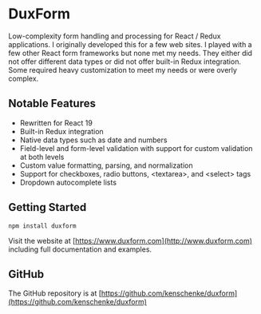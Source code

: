 # DuxForm

Low-complexity form handling and processing for React / Redux applications.  I originally
developed this for a few web sites.  I played with a few other React
form frameworks but none met my needs.  They either did not offer
different data types or did not offer built-in Redux integration.  Some
required heavy customization to meet my needs or were overly complex.

## Notable Features

* Rewritten for React 19
* Built-in Redux integration
* Native data types such as date and numbers
* Field-level and form-level validation with support for custom validation at both levels
* Custom value formatting, parsing, and normalization
* Support for checkboxes, radio buttons, &lt;textarea&gt;, and &lt;select&gt; tags
* Dropdown autocomplete lists

## Getting Started

```npm install duxform```

Visit the website at [https://www.duxform.com](http://www.duxform.com) including full documentation and examples.

## GitHub

The GitHub repository is at [https://github.com/kenschenke/duxform](https://github.com/kenschenke/duxform)
